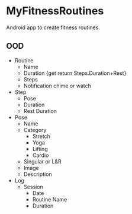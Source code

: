 # MyFitnessRoutines
Android app to create fitness routines.

## OOD
* Routine
  * Name
  * Duration {get return Steps.Duration+Rest}
  * Steps
  * Notification chime or watch
* Step
  * Pose
  * Duration
  * Rest Duration
* Pose
  * Name
  * Category
    * Stretch
    * Yoga
    * Lifting
    * Cardio
  * Singular or L&R
  * Image
  * Description
* Log
  * Session
    * Date
    * Routine Name
    * Duration
